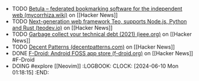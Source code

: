 - TODO [Betula – federated bookmarking software for the independent web (mycorrhiza.wiki)](https://news.ycombinator.com/item?id=40622189) on [[Hacker News]]
- TODO [Next-generation web framework Teo, supports Node.js, Python and Rust (teodev.io)](https://news.ycombinator.com/item?id=40621085) on [[Hacker News]]
- TODO [Garbage collect your technical debt (2021) (ieee.org)](https://news.ycombinator.com/item?id=40616966) on [[Hacker News]]
- TODO [Decent Patterns (decentpatterns.com)](https://news.ycombinator.com/item?id=40622022) on [[Hacker News]]
- DONE [F-Droid: Android FOSS app store (f-droid.org)](https://news.ycombinator.com/item?id=37962152) on [[Hacker News]] #F-Droid
- DOING #explore [[Neovim]]
  :LOGBOOK:
  CLOCK: [2024-06-10 Mon 01:18:15]
  :END: